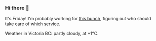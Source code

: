 ### Hi there :wave:

It's Friday! I'm probably working for [this bunch](https://github.com/kohofinancial), figuring out who should take care of which service.

Weather in Victoria BC: partly cloudy, at +1°C.
